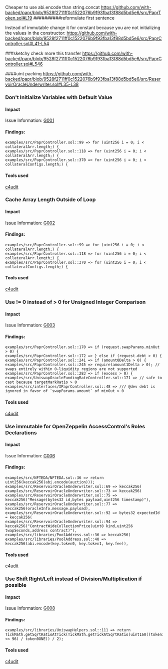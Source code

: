 Cheaper to use abi.encode than string.concat
https://github.com/with-backed/papr/blob/9528f2711ff0c1522076b9f93fba13f88d5bd5e6/src/PaprToken.sol#L19
##########reformulate first sentence


Instead of immutable change it for constant because you are not initializing the values in the constructor:
https://github.com/with-backed/papr/blob/9528f2711ff0c1522076b9f93fba13f88d5bd5e6/src/PaprController.sol#L41-L54



###sketchy check more this transfer https://github.com/with-backed/papr/blob/9528f2711ff0c1522076b9f93fba13f88d5bd5e6/src/PaprController.sol#L546



####uint packing https://github.com/with-backed/papr/blob/9528f2711ff0c1522076b9f93fba13f88d5bd5e6/src/ReservoirOracleUnderwriter.sol#L35-L38




### Don't Initialize Variables with Default Value

#### Impact
Issue Information: [G001](https://github.com/byterocket/c4-common-issues/blob/main/0-Gas-Optimizations.md#g001---dont-initialize-variables-with-default-value)

#### Findings:
```
examples/src/PaprController.sol::99 => for (uint256 i = 0; i < collateralArr.length;) {
examples/src/PaprController.sol::118 => for (uint256 i = 0; i < collateralArr.length;) {
examples/src/PaprController.sol::370 => for (uint256 i = 0; i < collateralConfigs.length;) {
```
#### Tools used
[c4udit](https://github.com/byterocket/c4udit)

### Cache Array Length Outside of Loop

#### Impact
Issue Information: [G002](https://github.com/byterocket/c4-common-issues/blob/main/0-Gas-Optimizations.md#g002---cache-array-length-outside-of-loop)

#### Findings:
```
examples/src/PaprController.sol::99 => for (uint256 i = 0; i < collateralArr.length;) {
examples/src/PaprController.sol::118 => for (uint256 i = 0; i < collateralArr.length;) {
examples/src/PaprController.sol::370 => for (uint256 i = 0; i < collateralConfigs.length;) {
```
#### Tools used
[c4udit](https://github.com/byterocket/c4udit)

### Use != 0 instead of > 0 for Unsigned Integer Comparison

#### Impact
Issue Information: [G003](https://github.com/byterocket/c4-common-issues/blob/main/0-Gas-Optimizations.md#g003---use--0-instead-of--0-for-unsigned-integer-comparison)

#### Findings:
```
examples/src/PaprController.sol::170 => if (request.swapParams.minOut > 0) {
examples/src/PaprController.sol::172 => } else if (request.debt > 0) {
examples/src/PaprController.sol::241 => if (amount0Delta > 0) {
examples/src/PaprController.sol::245 => require(amount1Delta > 0); // swaps entirely within 0-liquidity regions are not supported
examples/src/PaprController.sol::283 => if (excess > 0) {
examples/src/UniswapOracleFundingRateController.sol::171 => // safe to cast because targetMarkRatio > 0
examples/src/interfaces/IPaprController.sol::48 => /// @dev debt is ignored in favor of `swapParams.amount` of minOut > 0
```
#### Tools used
[c4udit](https://github.com/byterocket/c4udit)

### Use immutable for OpenZeppelin AccessControl's Roles Declarations

#### Impact
Issue Information: [G006](https://github.com/byterocket/c4-common-issues/blob/main/0-Gas-Optimizations.md#g006---use-immutable-for-openzeppelin-accesscontrols-roles-declarations)

#### Findings:
```
examples/src/NFTEDA/NFTEDA.sol::36 => return uint256(keccak256(abi.encode(auction)));
examples/src/ReservoirOracleUnderwriter.sol::69 => keccak256(
examples/src/ReservoirOracleUnderwriter.sol::73 => keccak256(
examples/src/ReservoirOracleUnderwriter.sol::75 => keccak256("Message(bytes32 id,bytes payload,uint256 timestamp)"),
examples/src/ReservoirOracleUnderwriter.sol::77 => keccak256(oracleInfo.message.payload),
examples/src/ReservoirOracleUnderwriter.sol::92 => bytes32 expectedId = keccak256(
examples/src/ReservoirOracleUnderwriter.sol::94 => keccak256("ContractWideCollectionPrice(uint8 kind,uint256 twapSeconds,address contract)"),
examples/src/libraries/PoolAddress.sol::36 => keccak256(
examples/src/libraries/PoolAddress.sol::40 => keccak256(abi.encode(key.token0, key.token1, key.fee)),
```
#### Tools used
[c4udit](https://github.com/byterocket/c4udit)


### Use Shift Right/Left instead of Division/Multiplication if possible

#### Impact
Issue Information: [G008](https://github.com/byterocket/c4-common-issues/blob/main/0-Gas-Optimizations.md/#g008---use-shift-rightleft-instead-of-divisionmultiplication-if-possible)

#### Findings:
```
examples/src/libraries/UniswapHelpers.sol::111 => return TickMath.getSqrtRatioAtTick(TickMath.getTickAtSqrtRatio(uint160((token1ONE << 96) / token0ONE)) / 2);
```
#### Tools used
[c4udit](https://github.com/byterocket/c4udit)